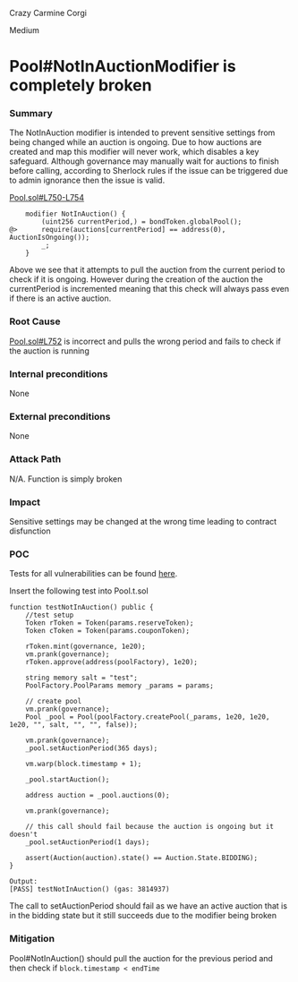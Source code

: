 Crazy Carmine Corgi

Medium

# Pool#NotInAuctionModifier is completely broken

### Summary

The NotInAuction modifier is intended to prevent sensitive settings from being changed while an auction is ongoing. Due to how auctions are created and map this modifier will never work, which disables a key safeguard. Although governance may manually wait for auctions to finish before calling, according to Sherlock rules if the issue can be triggered due to admin ignorance then the issue is valid.

[Pool.sol#L750-L754](https://github.com/sherlock-audit/2024-12-plaza-finance/blob/main/plaza-evm/src/Pool.sol#L750-L754)

        modifier NotInAuction() {
            (uint256 currentPeriod,) = bondToken.globalPool();
    @>      require(auctions[currentPeriod] == address(0), AuctionIsOngoing());
            _;
        }

Above we see that it attempts to pull the auction from the current period to check if it is ongoing. However during the creation of the auction the currentPeriod is incremented meaning that this check will always pass even if there is an active auction.

### Root Cause

[Pool.sol#L752](https://github.com/sherlock-audit/2024-12-plaza-finance/blob/main/plaza-evm/src/Pool.sol#L752) is incorrect and pulls the wrong period and fails to check if the auction is running

### Internal preconditions

None

### External preconditions

None

### Attack Path

N/A. Function is simply broken

### Impact

Sensitive settings may be changed at the wrong time leading to contract disfunction

### POC

Tests for all vulnerabilities can be found [here](https://gist.github.com/IAm0x52/05589415ce45af83aa4f7a5f63afbf45).

Insert the following test into Pool.t.sol

    function testNotInAuction() public {
        //test setup
        Token rToken = Token(params.reserveToken);
        Token cToken = Token(params.couponToken);

        rToken.mint(governance, 1e20);
        vm.prank(governance);
        rToken.approve(address(poolFactory), 1e20);

        string memory salt = "test";
        PoolFactory.PoolParams memory _params = params;
        
        // create pool
        vm.prank(governance);
        Pool _pool = Pool(poolFactory.createPool(_params, 1e20, 1e20, 1e20, "", salt, "", "", false));

        vm.prank(governance);
        _pool.setAuctionPeriod(365 days);

        vm.warp(block.timestamp + 1);

        _pool.startAuction();

        address auction = _pool.auctions(0);

        vm.prank(governance);

        // this call should fail because the auction is ongoing but it doesn't
        _pool.setAuctionPeriod(1 days);

        assert(Auction(auction).state() == Auction.State.BIDDING);
    }

    Output:
    [PASS] testNotInAuction() (gas: 3814937)

The call to setAuctionPeriod should fail as we have an active auction that is in the bidding state but it still succeeds due to the modifier being broken

### Mitigation

Pool#NotInAuction() should pull the auction for the previous period and then check if `block.timestamp < endTime`